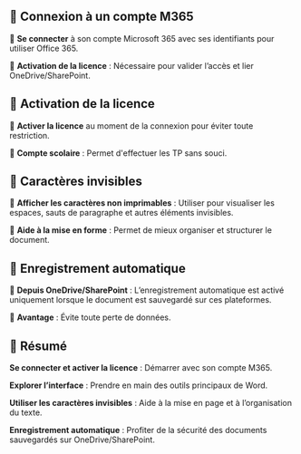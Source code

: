 ## **📌 Connexion à un compte M365**

🔹 **Se connecter** à son compte Microsoft 365 avec ses identifiants pour utiliser Office 365.

🔹 **Activation de la licence** : Nécessaire pour valider l’accès et lier OneDrive/SharePoint.



## **📌 Activation de la licence**

🔹 **Activer la licence** au moment de la connexion pour éviter toute restriction.

🔹 **Compte scolaire** : Permet d'effectuer les TP sans souci.



## **📌 Caractères invisibles**

🔹 **Afficher les caractères non imprimables** : Utiliser pour visualiser les espaces, sauts de paragraphe et autres éléments invisibles.

🔹 **Aide à la mise en forme** : Permet de mieux organiser et structurer le document.



## **📌 Enregistrement automatique**

🔹 **Depuis OneDrive/SharePoint** : L’enregistrement automatique est activé uniquement lorsque le document est sauvegardé sur ces plateformes.

🔹 **Avantage** : Évite toute perte de données.



## **📌 Résumé**

**Se connecter et activer la licence** : Démarrer avec son compte M365.

**Explorer l’interface** : Prendre en main des outils principaux de Word.

**Utiliser les caractères invisibles** : Aide à la mise en page et à l’organisation du texte.

**Enregistrement automatique** : Profiter de la sécurité des documents sauvegardés sur OneDrive/SharePoint.
